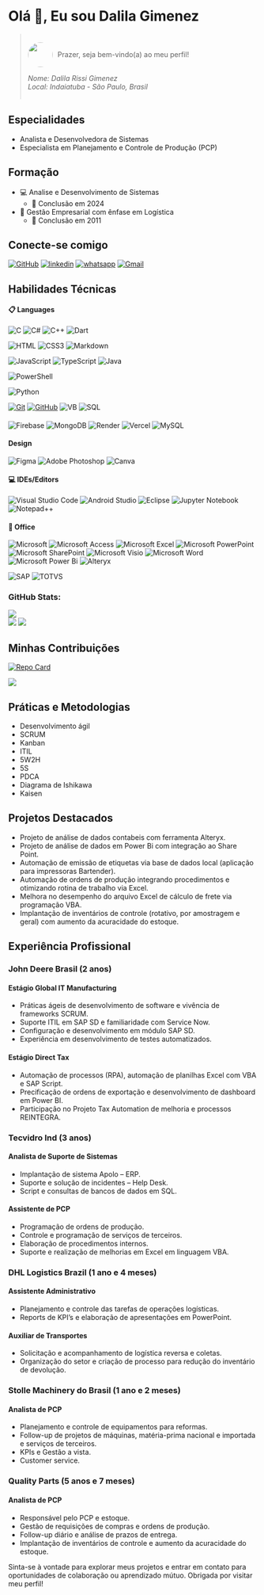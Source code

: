 Olá 👋, Eu sou Dalila Gimenez
====================

<blockquote>
</br>
<div style="display: flex; align-items: center;">
    <img src="https://avatars.githubusercontent.com/u/92068576?v=4" style="border-radius: 50%; width: 50px; margin-right: 10px;" />
Prazer, seja bem-vindo(a) ao meu perfil!
</div>

*Nome: Dalila Rissi Gimenez*</br>
*Local: Indaiatuba - São Paulo, Brasil*
</br></br>
</blockquote>

## Especialidades
- Analista e Desenvolvedora de Sistemas
- Especialista em Planejamento e Controle de Produção (PCP)

## Formação
- 💻 Analise e Desenvolvimento de Sistemas
    - 📅 Conclusão em 2024
- 🚚 Gestão Empresarial com ênfase em Logística
    - 📅 Conclusão em 2011

## Conecte-se comigo

[![GitHub](https://img.shields.io/badge/GitHub-000?style=for-the-badge&logo=github)](https://github.com/DalilaGimenez)
[![linkedin](https://img.shields.io/badge/linkedin-0A66C2?style=for-the-badge&logo=linkedin&logoColor=white)](https://www.linkedin.com/in/dalila-rissi-gimenez/)
[![whatsapp](https://img.shields.io/badge/WhatsApp-25D366?style=for-the-badge&logo=whatsapp&logoColor=white)](https://wa.me/5519992773751)
[![Gmail](https://img.shields.io/badge/Gmail-D14836?style=for-the-badge&logo=gmail&logoColor=white)](mailto:dalila.gimenez@gmail.com)


## Habilidades Técnicas
#### 📋 Languages
![C](https://img.shields.io/badge/c-%2300599C.svg?style=for-the-badge&logo=c&logoColor=white)
![C#](https://img.shields.io/badge/c%23-%23239120.svg?style=for-the-badge&logo=csharp&logoColor=white)
![C++](https://img.shields.io/badge/c++-%2300599C.svg?style=for-the-badge&logo=c%2B%2B&logoColor=white)
![Dart](https://img.shields.io/badge/dart-%230175C2.svg?style=for-the-badge&logo=dart&logoColor=white)

![HTML](https://img.shields.io/badge/HTML-000?style=for-the-badge&logo=html5)
![CSS3](https://img.shields.io/badge/CSS3-000?style=for-the-badge&logo=css3&logoColor=264CE4)
![Markdown](https://img.shields.io/badge/markdown-%23000000.svg?style=for-the-badge&logo=markdown&logoColor=white)

![JavaScript](https://img.shields.io/badge/javascript-%23323330.svg?style=for-the-badge&logo=javascript&logoColor=%23F7DF1E)
![TypeScript](https://img.shields.io/badge/typescript-%23007ACC.svg?style=for-the-badge&logo=typescript&logoColor=white)
![Java](https://img.shields.io/badge/java-%23ED8B00.svg?style=for-the-badge&logo=openjdk&logoColor=white)

![PowerShell](https://img.shields.io/badge/PowerShell-%235391FE.svg?style=for-the-badge&logo=powershell&logoColor=white)

![Python](https://img.shields.io/badge/python-3670A0?style=for-the-badge&logo=python&logoColor=ffdd54)

[![Git](https://img.shields.io/badge/Git-000?style=for-the-badge&logo=git&logoColor=E94D5F)](https://git-scm.com/doc)
[![GitHub](https://img.shields.io/badge/GitHub-000?style=for-the-badge&logo=github&logoColor=30A3DC)](https://docs.github.com/)
![VB](https://img.shields.io/badge/VBA-000?style=for-the-badge&logo=visualbasic)
![SQL](https://img.shields.io/badge/SQL-000?style=for-the-badge&logo=sql)</br>
####
![Firebase](https://img.shields.io/badge/firebase-a08021?style=for-the-badge&logo=firebase&logoColor=ffcd34)
![MongoDB](https://img.shields.io/badge/MongoDB-%234ea94b.svg?style=for-the-badge&logo=mongodb&logoColor=white)
![Render](https://img.shields.io/badge/Render-%46E3B7.svg?style=for-the-badge&logo=render&logoColor=white)
![Vercel](https://img.shields.io/badge/vercel-%23000000.svg?style=for-the-badge&logo=vercel&logoColor=white)
![MySQL](https://img.shields.io/badge/mysql-4479A1.svg?style=for-the-badge&logo=mysql&logoColor=white)</br>
#### Design
![Figma](https://img.shields.io/badge/figma-%23F24E1E.svg?style=for-the-badge&logo=figma&logoColor=white)
![Adobe Photoshop](https://img.shields.io/badge/adobe%20photoshop-%2331A8FF.svg?style=for-the-badge&logo=adobe%20photoshop&logoColor=white)
![Canva](https://img.shields.io/badge/Canva-%2300C4CC.svg?style=for-the-badge&logo=Canva&logoColor=white)
#### 💻 IDEs/Editors
![Visual Studio Code](https://img.shields.io/badge/Visual%20Studio%20Code-0078d7.svg?style=for-the-badge&logo=visual-studio-code&logoColor=white)
![Android Studio](https://img.shields.io/badge/android%20studio-346ac1?style=for-the-badge&logo=android%20studio&logoColor=white)
![Eclipse](https://img.shields.io/badge/Eclipse-FE7A16.svg?style=for-the-badge&logo=Eclipse&logoColor=white)
![Jupyter Notebook](https://img.shields.io/badge/jupyter-%23FA0F00.svg?style=for-the-badge&logo=jupyter&logoColor=white)
![Notepad++](https://img.shields.io/badge/Notepad++-90E59A.svg?style=for-the-badge&logo=notepad%2b%2b&logoColor=black)
#### 🏢 Office
![Microsoft](https://img.shields.io/badge/Microsoft-0078D4?style=for-the-badge&logo=microsoft&logoColor=white)
![Microsoft Access](https://img.shields.io/badge/Access-A4373A?style=for-the-badge&logo=microsoft-access&logoColor=white)
![Microsoft Excel](https://img.shields.io/badge/Excel-217346?style=for-the-badge&logo=microsoft-excel&logoColor=white)
![Microsoft PowerPoint](https://img.shields.io/badge/PowerPoint-B7472A?style=for-the-badge&logo=microsoft-powerpoint&logoColor=white)
![Microsoft SharePoint ](https://img.shields.io/badge/SharePoint-0078D4?style=for-the-badge&logo=microsoft-sharepoint&logoColor=white)
![Microsoft Visio ](https://img.shields.io/badge/Visio-3955A3?style=for-the-badge&logo=microsoft-visio&logoColor=white)
![Microsoft Word](https://img.shields.io/badge/Word-2B579A?style=for-the-badge&logo=microsoft-word&logoColor=white)
![Microsoft Power Bi](https://img.shields.io/badge/power_bi-F2C811?style=for-the-badge&logo=powerbi&logoColor=black)
![Alteryx](https://img.shields.io/badge/Alteryx-000?style=for-the-badge&logo=alteryx)

![SAP](https://img.shields.io/badge/sap-000?style=for-the-badge&logo=sap)
![TOTVS](https://img.shields.io/badge/TOTVS-000?style=for-the-badge&logo=totvs)


### GitHub Stats:
![](https://github-readme-stats.vercel.app/api?username=DalilaGimenez&theme=synthwave&hide_border=false&include_all_commits=false&count_private=false)<br/>
![](https://github-readme-streak-stats.herokuapp.com/?user=DalilaGimenez&theme=synthwave&hide_border=false)
![](https://github-readme-stats.vercel.app/api/top-langs/?username=DalilaGimenez&theme=synthwave&hide_border=false&include_all_commits=false&count_private=false&layout=compact)

## Minhas Contribuições

[![Repo Card](https://github-readme-stats.vercel.app/api/pin/?username=DalilaGimenez&repo=dio-lab-open-source&bg_color=000&border_color=30A3DC&show_icons=true&icon_color=30A3DC&title_color=E94D5F&text_color=FFF)](https://github.com/DalilaGimenez/dio-lab-open-source)

[![](https://visitcount.itsvg.in/api?id=DalilaGimenez&icon=0&color=0)](https://github.com/DalilaGimenez)


## Práticas e Metodologias
- Desenvolvimento ágil
- SCRUM
- Kanban
- ITIL
- 5W2H
- 5S
- PDCA
- Diagrama de Ishikawa
- Kaisen


## Projetos Destacados
- Projeto de análise de dados contabeis com ferramenta Alteryx.
- Projeto de análise de dados em Power Bi com integração ao Share Point.
- Automação de emissão de etiquetas via base de dados local (aplicação para impressoras Bartender).
- Automação de ordens de produção integrando procedimentos e otimizando rotina de trabalho via Excel.
- Melhora no desempenho do arquivo Excel de cálculo de frete via programação VBA.
- Implantação de inventários de controle (rotativo, por amostragem e geral) com aumento da acuracidade do estoque.


## Experiência Profissional
### John Deere Brasil (2 anos)
#### Estágio Global IT Manufacturing
- Práticas ágeis de desenvolvimento de software e vivência de frameworks SCRUM.
- Suporte ITIL em SAP SD e familiaridade com Service Now.
- Configuração e desenvolvimento em módulo SAP SD.
- Experiência em desenvolvimento de testes automatizados.
#### Estágio Direct Tax
- Automação de processos (RPA), automação de planilhas Excel com VBA e SAP Script.
- Precificação de ordens de exportação e desenvolvimento de dashboard em Power BI.
- Participação no Projeto Tax Automation de melhoria e processos REINTEGRA.

### Tecvidro Ind (3 anos)
#### Analista de Suporte de Sistemas
- Implantação de sistema Apolo – ERP.
- Suporte e solução de incidentes – Help Desk.
- Script e consultas de bancos de dados em SQL.
#### Assistente de PCP
- Programação de ordens de produção.
- Controle e programação de serviços de terceiros.
- Elaboração de procedimentos internos.
- Suporte e realização de melhorias em Excel em linguagem VBA.

### DHL Logistics Brazil (1 ano e 4 meses)
#### Assistente Administrativo
- Planejamento e controle das tarefas de operações logísticas.
- Reports de KPI’s e elaboração de apresentações em PowerPoint.
#### Auxiliar de Transportes
- Solicitação e acompanhamento de logística reversa e coletas.
- Organização do setor e criação de processo para redução do inventário de devolução.

### Stolle Machinery do Brasil (1 ano e 2 meses)
#### Analista de PCP
- Planejamento e controle de equipamentos para reformas.
- Follow-up de projetos de máquinas, matéria-prima nacional e importada e serviços de terceiros.
- KPIs e Gestão a vista.
- Customer service.

### Quality Parts (5 anos e 7 meses)
#### Analista de PCP
- Responsável pelo PCP e estoque.
- Gestão de requisições de compras e ordens de produção.
- Follow-up diário e análise de prazos de entrega.
- Implantação de inventários de controle e aumento da acuracidade do estoque.

Sinta-se à vontade para explorar meus projetos e entrar em contato para oportunidades de colaboração ou aprendizado mútuo. Obrigada por visitar meu perfil!